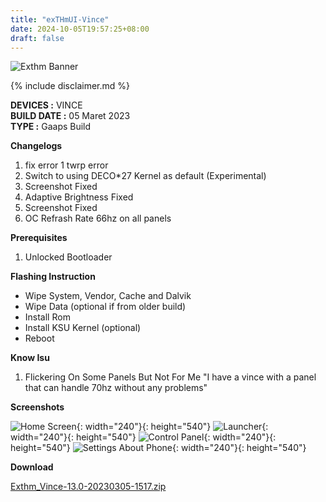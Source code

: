 ```yaml
---
title: "exTHmUI-Vince"
date: 2024-10-05T19:57:25+08:00
draft: false
---
```


![Exthm Banner](https://raw.githubusercontent.com/RennAlt/shenprjkt.github.io/refs/heads/wip-4.19-vince/assets/images/banner/exthm.jpg)

{% include disclaimer.md %}

**DEVICES :** VINCE<br>
**BUILD DATE :** 05 Maret 2023<br>
**TYPE :** Gaaps Build

**Changelogs**
<ol>
    <li>fix error 1 twrp error</li>
    <li>Switch to using DECO*27 Kernel as default (Experimental)</li>
    <li>Screenshot Fixed</li>
    <li>Adaptive Brightness Fixed</li>
    <li>Screenshot Fixed</li>
    <li>OC Refrash Rate 66hz on all panels</li>
</ol>

**Prerequisites**
<ol>
    <li>Unlocked Bootloader</li>
</ol>

**Flashing Instruction**
<ul>
    <li>Wipe System, Vendor, Cache and Dalvik</li>
    <li>Wipe Data (optional if from older build)</li>
    <li>Install Rom</li>
    <li>Install KSU Kernel (optional)</li>
    <li>Reboot</li>
</ul>

**Know Isu**
<ol>
    <li>Flickering On Some Panels But Not For Me "I have a vince with a panel that can handle 70hz without any problems"</li>
</ol>

**Screenshots**

![Home Screen](/assets/images/screenshots/2023/Maret/05/exthm-1.png){: width="240"}{: height="540"}
![Launcher](/assets/images/screenshots/2023/Maret/05/exthm-2.png){: width="240"}{: height="540"}
![Control Panel](/assets/images/screenshots/2023/Maret/05/exthm-3.png){: width="240"}{: height="540"}
![Settings About Phone](/assets/images/screenshots/2023/Maret/05/exthm4.png){: width="240"}{: height="540"}

**Download**

[Exthm_Vince-13.0-20230305-1517.zip](https://drive.google.com/file/d/1-lvZfze9TwtPFIfLVaWBeG9qem3wsqKo/view?pli=1)





